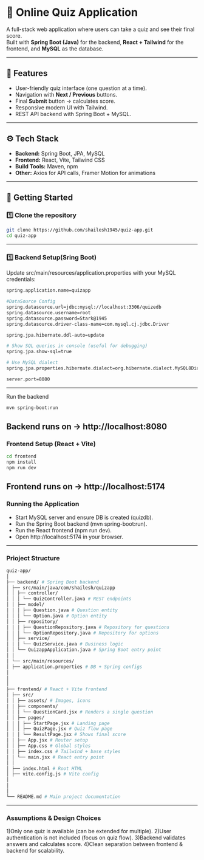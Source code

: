 # 📝 Online Quiz Application  

A full-stack web application where users can take a quiz and see their final score.  
Built with **Spring Boot (Java)** for the backend, **React + Tailwind** for the frontend, and **MySQL** as the database.  

---

## 📌 Features
- User-friendly quiz interface (one question at a time).  
- Navigation with **Next / Previous** buttons.  
- Final **Submit** button → calculates score.  
- Responsive modern UI with Tailwind.  
- REST API backend with Spring Boot + MySQL.  

---

## ⚙️ Tech Stack
- **Backend:** Spring Boot, JPA, MySQL  
- **Frontend:** React, Vite, Tailwind CSS  
- **Build Tools:** Maven, npm  
- **Other:** Axios for API calls, Framer Motion for animations  

---

## 🚀 Getting Started  

### 1️⃣ Clone the repository
```bash
git clone https://github.com/shailesh1945/quiz-app.git
cd quiz-app
```
---
### 1️⃣ Backend Setup(Sring Boot)
Update src/main/resources/application.properties with your MySQL credentials:
```bash
spring.application.name=quizapp

#DataSource Config
spring.datasource.url=jdbc:mysql://localhost:3306/quizedb
spring.datasource.username=root
spring.datasource.password=Stark@1945
spring.datasource.driver-class-name=com.mysql.cj.jdbc.Driver

spring.jpa.hibernate.ddl-auto=update

# Show SQL queries in console (useful for debugging)
spring.jpa.show-sql=true

# Use MySQL dialect
spring.jpa.properties.hibernate.dialect=org.hibernate.dialect.MySQL8Dialect

server.port=8080
```
---
Run the backend
```bash
mvn spring-boot:run
```
Backend runs on -> http://localhost:8080
---
### Frontend Setup (React + Vite)
```bash
cd frontend
npm install
npm run dev
```
Frontend runs on -> http://localhost:5174
---
### Running the Application

- Start MySQL server and ensure DB is created (quizdb).
- Run the Spring Boot backend (mvn spring-boot:run).
- Run the React frontend (npm run dev).
- Open http://localhost:5174 in your browser.
---
### Prioject Structure
```bash
quiz-app/
│
├── backend/ # Spring Boot backend
│ ├── src/main/java/com/shailesh/quizapp
│ │ ├── controller/
│ │ │ └── QuizController.java # REST endpoints
│ │ ├── model/
│ │ │ ├── Question.java # Question entity
│ │ │ └── Option.java # Option entity
│ │ ├── repository/
│ │ │ ├── QuestionRepository.java # Repository for questions
│ │ │ └── OptionRepository.java # Repository for options
│ │ ├── service/
│ │ │ └── QuizService.java # Business logic
│ │ └── QuizappApplication.java # Spring Boot entry point
│ │
│ └── src/main/resources/
│ ├── application.properties # DB + Spring configs
│ 
│ 
│
├── frontend/ # React + Vite frontend
│ ├── src/
│ │ ├── assets/ # Images, icons
│ │ ├── components/
│ │ │ └── QuestionCard.jsx # Renders a single question
│ │ ├── pages/
│ │ │ ├── StartPage.jsx # Landing page
│ │ │ ├── QuizPage.jsx # Quiz flow page
│ │ │ └── ResultPage.jsx # Shows final score
│ │ ├── App.jsx # Router setup
│ │ ├── App.css # Global styles
│ │ ├── index.css # Tailwind + base styles
│ │ └── main.jsx # React entry point
│ │
│ ├── index.html # Root HTML
│ ├── vite.config.js # Vite config
│ 
│ 
│
└── README.md # Main project documentation
```
---
### Assumptions & Design Choices
1)Only one quiz is available (can be extended for multiple).
2)User authentication is not included (focus on quiz flow).
3)Backend validates answers and calculates score.
4)Clean separation between frontend & backend for scalability.
